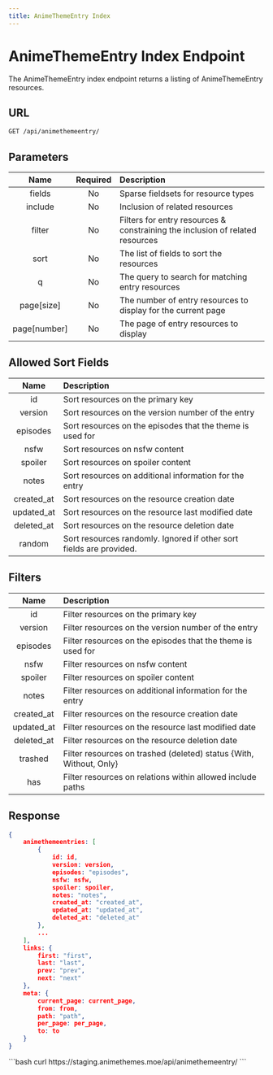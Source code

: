 ```yaml
---
title: AnimeThemeEntry Index
---
```


<Block>

# AnimeThemeEntry Index Endpoint

The AnimeThemeEntry index endpoint returns a listing of AnimeThemeEntry resources.

## URL

```sh
GET /api/animethemeentry/
```

## Parameters

| Name         | Required | Description                                                                   |
| :----------: | :------: | :---------------------------------------------------------------------------- |
| fields       | No       | Sparse fieldsets for resource types                                           |
| include      | No       | Inclusion of related resources                                                |
| filter       | No       | Filters for entry resources & constraining the inclusion of related resources |
| sort         | No       | The list of fields to sort the resources                                      |
| q            | No       | The query to search for matching entry resources                              |
| page[size]   | No       | The number of entry resources to display for the current page                 |
| page[number] | No       | The page of entry resources to display                                        |

## Allowed Sort Fields

|    Name    | Description                                                         |
| :--------: | :------------------------------------------------------------------ |
| id         | Sort resources on the primary key                                   |
| version    | Sort resources on the version number of the entry                   |
| episodes   | Sort resources on the episodes that the theme is used for           |
| nsfw       | Sort resources on nsfw content                                      |
| spoiler    | Sort resources on spoiler content                                   |
| notes      | Sort resources on additional information for the entry              |
| created_at | Sort resources on the resource creation date                        |
| updated_at | Sort resources on the resource last modified date                   |
| deleted_at | Sort resources on the resource deletion date                        |
| random     | Sort resources randomly. Ignored if other sort fields are provided. |

## Filters

|    Name    | Description                                                        |
| :--------: | :----------------------------------------------------------------- |
| id         | Filter resources on the primary key                                |
| version    | Filter resources on the version number of the entry                |
| episodes   | Filter resources on the episodes that the theme is used for        |
| nsfw       | Filter resources on nsfw content                                   |
| spoiler    | Filter resources on spoiler content                                |
| notes      | Filter resources on additional information for the entry           |
| created_at | Filter resources on the resource creation date                     |
| updated_at | Filter resources on the resource last modified date                |
| deleted_at | Filter resources on the resource deletion date                     |
| trashed    | Filter resources on trashed (deleted) status {With, Without, Only} |
| has        | Filter resources on relations within allowed include paths         |

## Response

```json
{
    animethemeentries: [
        {
            id: id,
            version: version,
            episodes: "episodes",
            nsfw: nsfw,
            spoiler: spoiler,
            notes: "notes",
            created_at: "created_at",
            updated_at: "updated_at",
            deleted_at: "deleted_at"
        },
        ...
    ],
    links: {
        first: "first",
        last: "last",
        prev: "prev",
        next: "next"
    },
    meta: {
        current_page: current_page,
        from: from,
        path: "path",
        per_page: per_page,
        to: to
    }
}
```

<Example>

<CURL>
```bash
curl https://staging.animethemes.moe/api/animethemeentry/
```
</CURL>

</Example>

</Block>